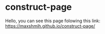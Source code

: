 # construct-page
Hello, you can see this page folowing this link: https://maxshmih.github.io/construct-page/
